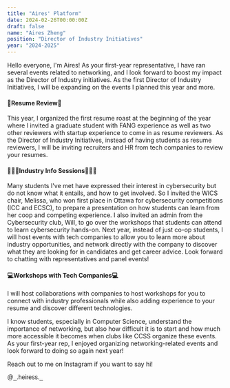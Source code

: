 ```yaml
---
title: "Aires' Platform"
date: 2024-02-26T00:00:00Z
draft: false
name: "Aires Zheng"
position: "Director of Industry Initiatives"
year: "2024-2025"
---
```


Hello everyone, I'm Aires! As your first-year representative, I have ran several events related to networking, and I look forward to boost my impact as the Director of Industry initiatives. As the first Director of Industry Initiatives, I will be expanding on the events I planned this year and more.

#### 📝Resume Review📝
This year, I organized the first resume roast at the beginning of the year where I invited a graduate student with FANG experience as well as two other reviewers with startup experience to come in as resume reviewers. 
As the Director of Industry Initiatives, instead of having students as resume reviewers, I will be inviting recruiters and HR from tech companies to review your resumes. 

#### 👩🏻‍💻Industry Info Sessions👩🏻‍💻
Many students I've met have expressed their interest in cybersecurity but do not know what it entails, and how to get involved. So I invited the WICS chair, Melissa, who won first place in Ottawa for cybersecurity competitions (ICC and ECSC), to prepare a presentation on how students can learn from her coop and competing experience. I also invited an admin from the Cybersecurity club, Will, to go over the workshops that students can attend to learn cybersecurity hands-on.
Next year, instead of just co-op students, I will host events with tech companies to allow you to learn more about industry opportunities, and network directly with the company to discover what they are looking for in candidates and get career advice. Look forward to chatting with representatives and panel events!

#### 💻Workshops with Tech Companies💻
I will host collaborations with companies to host workshops for you to connect with industry professionals while also adding experience to your resume and discover different technologies.

I know students, especially in Computer Science, understand the importance of networking, but also how difficult it is to start and how much more accessible it becomes when clubs like CCSS organize these events. As your first-year rep, I enjoyed organizing networking-related events and look forward to doing so again next year!

Reach out to me on Instagram if you want to say hi!

<pre style='font-family: "Source Sans Pro", sans-serif;'>@_.heiress._</pre>